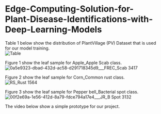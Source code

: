 # Edge-Computing-Solution-for-Plant-Disease-Identifications-with-Deep-Learning-Models

Table 1 below show the distribution of PlantVillage (PV) Dataset that is used for our model training.<br />
![Table](https://github.com/abelchai/Edge-Computing-Solution-for-Plant-Disease-Identifications-with-Deep-Learning-Models/assets/134276385/a4ea463d-1df3-4057-9d79-e20c734403fc)

Figure 1 show the leaf sample for Apple_Apple Scab class.<br />
![0a5e9323-dbad-432d-ac58-d291718345d9___FREC_Scab 3417](https://github.com/abelchai/Edge-Computing-Solution-for-Plant-Disease-Identifications-with-Deep-Learning-Models/assets/134276385/ad00368b-fb41-4594-ac18-4fe14122ccb1)

Figure 2 show the leaf sample for Corn_Common rust class.<br />
![RS_Rust 1564](https://github.com/abelchai/Edge-Computing-Solution-for-Plant-Disease-Identifications-with-Deep-Learning-Models/assets/134276385/7ea97d19-c1c8-4d10-ac4a-58a191d9c7a7)

Figure 3 show the leaf sample for Pepper bell_Bacterial spot class.<br />
![00f2e69a-1e56-412d-8a79-fdce794a17e4___JR_B Spot 3132](https://github.com/abelchai/Edge-Computing-Solution-for-Plant-Disease-Identifications-with-Deep-Learning-Models/assets/134276385/41f3a0a7-7ed1-4bb8-90e6-285e13c6c251)

The video below show a simple prototype for our project.<br />

